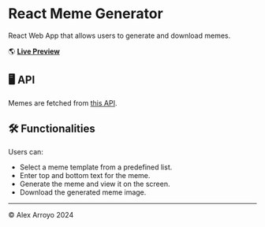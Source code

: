 # React Meme Generator

React Web App that allows users to generate and download memes.

🌎 **[Live Preview](https://arroyo-meme-generator.netlify.app/)**

## 🖥️ API

Memes are fetched from [this API](https://memegen.link).

## 🛠️ Functionalities

Users can:
- Select a meme template from a predefined list.
- Enter top and bottom text for the meme.
- Generate the meme and view it on the screen.
- Download the generated meme image.

---
© Alex Arroyo 2024